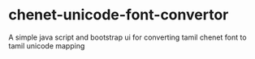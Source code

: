 # chenet-unicode-font-convertor
A simple java script and bootstrap ui for converting tamil chenet font to tamil unicode mapping

